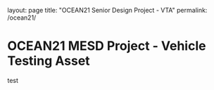 layout: page
title: "OCEAN21 Senior Design Project - VTA"
permalink: /ocean21/

# OCEAN21 MESD Project - Vehicle Testing Asset

test
